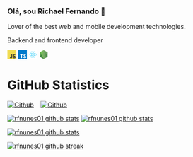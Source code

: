 ### Olá, sou Richael Fernando 👋

Lover of the best web and mobile development technologies.

Backend and frontend developer

<code><img height="20" src="https://raw.githubusercontent.com/github/explore/80688e429a7d4ef2fca1e82350fe8e3517d3494d/topics/javascript/javascript.png"></code>
<code><img height="20" src="https://raw.githubusercontent.com/github/explore/80688e429a7d4ef2fca1e82350fe8e3517d3494d/topics/typescript/typescript.png"></code>
<code><img height="20" src="https://raw.githubusercontent.com/github/explore/80688e429a7d4ef2fca1e82350fe8e3517d3494d/topics/react/react.png"></code>
<code><img height="20" src="https://raw.githubusercontent.com/github/explore/80688e429a7d4ef2fca1e82350fe8e3517d3494d/topics/nodejs/nodejs.png"></code>


# GitHub Statistics
 [![Github](https://visitor-badge.laobi.icu/badge?page_id=rfnunes01.rfnunes01)](https://github.com/rfnunes01)&nbsp;&nbsp;&nbsp;
 [![Github](https://img.shields.io/github/followers/rfnunes01?label=Follow&style=social)](https://github.com/rfnunes01)

 <a href="https://github.com/rfnunes01">
 
 [![rfnunes01 github stats](https://github-readme-stats.vercel.app/api?username=rfnunes01&show_icons=true&include_all_commits=true&count_private=true&layout=compact&theme=dark)](https://github.com/anuraghazra/github-readme-stats)
[![rfnunes01 github stats](https://github-readme-stats.vercel.app/api?username=rfnunes01)](https://github.com/anuraghazra/github-readme-stats)
 
 [![rfnunes01 github stats](https://github-readme-stats.vercel.app/api/top-langs/?username=rfnunes01&layout=compact&theme=dark)](https://github.com/anuraghazra/github-readme-stats)

[![rfnunes01 github streak](https://github-readme-streak-stats.herokuapp.com/?user=rfnunes01&show_icons=true&include_all_commits=true&count_private=true&layout=compact&theme=dark)](https://github.com/DenverCoder1/github-readme-streak-stats)
